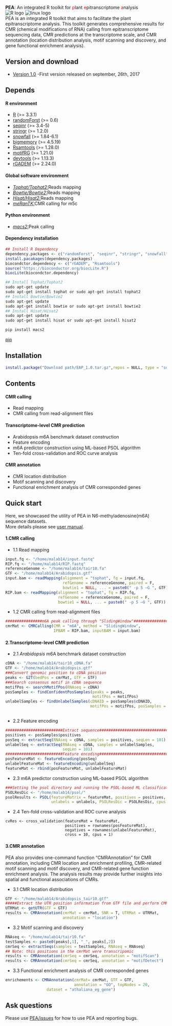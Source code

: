 **PEA**: An integrated R toolkit for <font color=red>p</font>lant <font color=red>e</font>pitranscriptome <font color=red>a</font>nalysis<br>
![](https://halobi.com/wp-content/uploads/2016/08/r_logo.png "R logo")
![](https://encrypted-tbn2.gstatic.com/images?q=tbn:ANd9GcSvCvZWbl922EJkjahQ5gmTpcvsYr3ujQBpMdyX-YG99vGWfTAmfw "linux logo")
<br>
PEA is an integrated R toolkit that aims to facilitate the plant epitranscriptome analysis. This toolkit generates comprehensive results for CMR (chemical modifications of RNA) calling from epitranscriptome sequencing data, CMR predictions at the transcriptome scale, and CMR annotation (location distribution analysis, motif scanning and discovery, and gene functional enrichment analysis).
<br>
## Version and download <br>
* [Version 1.0](https://github.com/cma2015/EAP/blob/master/EAP_1.0.tar.gz) -First version released on september, 26th, 2017<br>
## Depends
#### R environment <br>
* [R](https://www.r-project.org/) (>= 3.3.1) <br>
* [randomForst](https://cran.r-project.org/web/packages/randomForest/index.html) (>= 0.6) <br>
* [seqinr](https://cran.rstudio.com/web/packages/seqinr/index.html) (>= 3.4-5) <br>
* [stringr](https://cran.r-project.org/web/packages/stringr/index.html) (>= 1.2.0) <br>
* [snowfall](https://cran.r-project.org/web/packages/snowfall/index.html) (>= 1.84-6.1) <br>
* [bigmemory](https://cran.r-project.org/web/packages/bigmemory/index.html) (>= 4.5.19) <br>
* [Rsamtools](http://bioconductor.org/packages/release/bioc/html/Rsamtools.html) (>= 1.28.0) <br>
* [motifRG](https://www.bioconductor.org/packages/devel/bioc/html/motifRG.html) (>= 1.21.0) <br>
* [devtools](https://cran.r-project.org/web/packages/devtools/index.html) (>= 1.13.3) <br>
* [rGADEM](https://bioconductor.org/packages/release/bioc/html/rGADEM.html) (>= 2.24.0) <br>
#### Global software environment <br>
* [_Tophat/Tophat2:_](http://ccb.jhu.edu/software/tophat/index.shtml)Reads mapping <br>
* [_Bowtie/Bowtie2:_](bowtie-bio.sourceforge.net/)Reads mapping <br>
* [_Hisat/Hisat2:_](www.ccb.jhu.edu/software/hisat/)Reads mapping <br>
* [_meRanTK:_](http://www.icbi.at/software/meRanTK/merantk.shtml)CMR calling for m5c<br>
#### Python environment <br>
* [_macs2:_](https://pypi.python.org/pypi/MACS2)Peak calling <br>
#### Dependency installation <br>
```R
## Install R Dependency
dependency.packages <- c("randomForst", "seqinr", "stringr", "snowfall", "bigmemory")
install.pacakages(dependency.packages)
biocondctor.dependency <- c("rGADEM", "Rsamtools")
source("https://bioconductor.org/biocLite.R")
biocLite(biocondctor.dependency)
```
```bash
## Install Tophat/Tophat2
sudo apt-get update
sudo apt-get install tophat or sudo apt-get install tophat2
## Install Bowtie/Bowtie2
sudo apt-get update
sudo apt-get install bowtie or sudo apt-get install bowtie2
## Install Hisat/Hisat2
sudo apt-get update
sudo apt-get install hisat or sudo apt-get install hisat2
```
```python
pip install macs2
```
[pip](https://www.saltycrane.com/blog/2010/02/how-install-pip-ubuntu/) <br>

## Installation <br>
```R
install.package("Download path/EAP_1.0.tar.gz",repos = NULL, type = "source")
```
## Contents <br>
#### CMR calling <br>
* Read mapping <br>
* CMR calling from read-alignment files <br>
#### Transcriptome-level CMR prediction <br>
* Arabidopsis m6A benchmark dataset construction <br>
* Feature encoding <br>
* m6A predictor construction using ML-based PSOL algorithm <br>
* Ten-fold cross-validation and ROC curve analysis <br>
#### CMR annotation <br>
* CMR location distribution <br>
* Motif scanning and discovery <br>
* Functional enrichment analysis of CMR corresponded genes <br>
## Quick start <br>
Here, we showcased the utility of PEA in N6-methyladenosine(m6A) sequence datasets. <br>
More details please see [user manual](https://github.com/cma2015/EAP/blob/master/EAP.pdf). <br>
#### 1.CMR calling <br>
* 1.1 Read mapping <br>
```R
input.fq <- "/home/malab14/input.fastq"  
RIP.fq <- "/home/malab14/RIP.fastq"  
referenceGenome <- "/home/malab14/tair10.fa"  
GTF <- "/home/malab14/Arabidopsis.gtf"  
input.bam <- readMapping(alignment = "tophat", fq = input.fq,   
                         refGenome = referenceGenome, paired = F,
                         bowtie1 = NULL, ... = paste0(" -p 5 –G ", GTF))
RIP.bam <- readMapping(alignment = "tophat", fq = RIP.fq,   
                       refGenome = referenceGenome, paired = F,
                       bowtie1 = NULL, ... = paste0(" -p 5 –G ", GTF)) 
```
* 1.2 CMR calling from read-alignment files <br>
```R
################m6A peak calling through "SlidingWindow"##################  
cmrMat <- CMRCalling(CMR = "m6A", method = "SlidingWindow",  
                     IPBAM = RIP.bam, inputBAM = input.bam) 
```
#### 2.Transcriptome-level CMR prediction <br>
* 2.1 _Arabidopsis_ m6A benchmark dataset construction <br>
```R
cDNA <- "/home/malab14/tair10_cDNA.fa"  
GTF <- "/home/malab14/Arabidopsis.gtf"  
###Convert genomic position to cDNA position  
peaks <- G2T(bedPos = cmrMat, GTF = GTF)  
###Search consensus motif in cDNA sequence  
motifPos <- searchMotifPos(RNAseq = cDNA)  
posSamples <- findConfidentPosSamples(peaks = peaks,  
                                      motifPos = motifPos)  
unlabelSamples <- findUnlabelSamples(cDNAID = posSamples$cDNAID,   
                                     motifPos = motifPos, posSamples = posSamples$positives)
  
```
* 2.2 Feature encoding <br>
```R
#########################Extract sequence#################################  
positives <- posSamples$positives
posSeq <- extractSeq(RNAseq = cDNA, samples = positives, seqLen = 101)  
unlabelSeq <- extractSeq(RNAseq = cDNA, samples = unlabelSamples, 
                         seqLen = 101)  
#########################Feature encoding#################################  
posFeatureMat <- featureEncoding(posSeq)  
unlabelFeatureMat <- featureEncoding(unlabelSeq) 
featureMat <- rbind(posFeatureMat, unlabelFeatureMat)
```
* 2.3 m6A predictor construction using ML-based PSOL algorithm <br>
```R
###Setting the psol directory and running the PSOL-based ML classification###  
PSOLResDic <- "/home/malab14/psol/"  
psolResults <- PSOL(featureMatrix = featureMat, positives = positives,   
                    unlabels = unlabels, PSOLResDic = PSOLResDic, cpus = 5)
```
* 2.4 Ten-fold cross-validation and ROC curve analysis <br>
```
cvRes <- cross_validation(featureMat = featureMat,   
                          positives = rownames(posFeatureMat),  
                          negatives = rownames(unlabelFeatureMat),  
                          cross = 10, cpus = 1)
```
#### 3.CMR annotation <br>
PEA also provides one-command function “CMRAnnotation” for CMR annotation, including CMR location and enrichment profiling, CMR-related motif scanning and motif discovery, and CMR-related gene function enrichment analysis. The analysis results may provide further insights into spatial and functional associations of CMRs.
* 3.1 CMR location distribution <br>
```R
GTF <- "/home/malab14/Arabidopsis_tair10.gtf"  
#####Extract the UTR position information from GTF file and perform CMR location distribution analysis.  
UTRMat <- getUTR(GTF = GTF)  
results <- CMRAnnotation(cmrMat = cmrMat, SNR = T, UTRMat = UTRMat,
                         annotation = "location")  
```
* 3.2 Motif scanning and discovery <br>
```R
RNAseq <- "/home/malab14/tair10.fa" 
testSamples <- paste0(peaks[,1], "_", peaks[,2])
cmrSeq <- extractSeqs(samples = testSamples, RNAseq = RNAseq)  
## Note: this positions in the cmrMat were transcripomic
results <- CMRAnnotation(cmrSeq = cmrSeq, annotation = "motifScan")  
results <- CMRAnnotation(cmrSeq = cmrSeq, annotation = "motifDetect")
``` 
* 3.3 Functional enrichment analysis of CMR corresponded genes <br>
```R
enrichements <- CMRAnnotation(cmrMat= cmrMat, GTF = GTF,
                              annotation = "GO", topNodes = 20,
			      dataset = "athaliana_eg_gene") 
```
## Ask questions
Please use [PEA/issues](https://github.com/cma2015/PEA/issues) for how to use PEA and reporting bugs.
